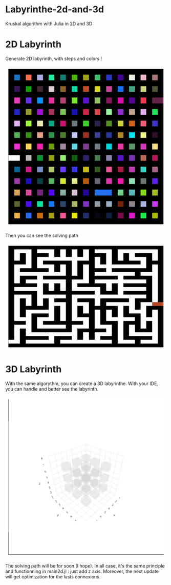 # Labyrinthe-2d-and-3d
Kruskal algorithm with Julia in 2D and 3D

# 2D Labyrinth

Generate 2D labyrinth, with steps and colors !
<p align=center>
<img src="img3d/animLabyrinth.gif"/>
</p>

Then you can see the solving path 
<p align=center>
<img src="img3d/animPathSolving.gif"/>
</p>



# 3D Labyrinth

With the same algorythm, you can create a 3D labyrinthe.
With your IDE, you can handle and better see the labyrinth.
<p align=center>
<img src="img3d/animLabyrinth3D.gif"/>
</p>


The solving path will be for soon (I hope). In all case, it's the same principle and functionning in main2d.jl : just add z axis.
Moreover, the next update will get optimization for the lasts connexions.



